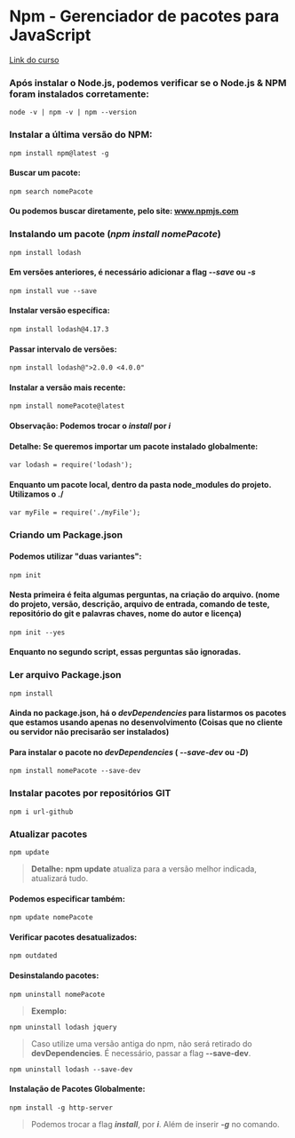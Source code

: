 # Npm - Gerenciador de pacotes para JavaScript

[Link do curso](https://www.treinaweb.com.br/curso/npm-gerenciador-de-pacotes-para-javascript)

### Após instalar o **Node.js**, podemos verificar se o **Node.js & NPM** foram instalados corretamente:
```
node -v | npm -v | npm --version
```
### Instalar a última versão do NPM:
```
npm install npm@latest -g
```
#### Buscar um pacote:
```
npm search nomePacote
```
#### Ou podemos buscar diretamente, pelo site: www.npmjs.com

### Instalando um pacote (*npm install nomePacote*)
```
npm install lodash
```
#### Em versões anteriores, é necessário adicionar a flag *--save* ou *-s*
```
npm install vue --save
```
#### Instalar versão específica:
```
npm install lodash@4.17.3
```
#### Passar intervalo de versões:
```
npm install lodash@">2.0.0 <4.0.0"
```
#### Instalar a versão mais recente:
```
npm install nomePacote@latest
```
#### Observação: Podemos trocar o *install* por *i*
#### Detalhe: Se queremos importar um pacote instalado globalmente:
```
var lodash = require('lodash');
```
#### Enquanto um pacote local, dentro da pasta node_modules do projeto. Utilizamos o **./**
```
var myFile = require('./myFile');
```

### Criando um Package.json

#### Podemos utilizar "duas variantes":
```
npm init
```
#### Nesta primeira é feita algumas perguntas, na criação do arquivo. (nome do projeto, versão, descrição, arquivo de entrada, comando de teste, repositório do git e palavras chaves, nome do autor e licença)
```
npm init --yes
```
#### Enquanto no segundo script, essas perguntas são ignoradas.

### Ler arquivo Package.json
```
npm install
```
#### Ainda no package.json, há o *devDependencies* para listarmos os pacotes que estamos usando apenas no **desenvolvimento** (Coisas que no cliente ou servidor não precisarão ser instalados)

#### Para instalar o pacote no *devDependencies* ( *--save-dev* ou *-D*)
```
npm install nomePacote --save-dev 
```
### Instalar pacotes por repositórios GIT
```
npm i url-github
```
### Atualizar pacotes
```
npm update
```
> **Detalhe:** **npm update** atualiza para a versão melhor indicada, atualizará tudo.
#### Podemos especificar também: 
```
npm update nomePacote
```
#### Verificar pacotes desatualizados:
```
npm outdated
```
#### Desinstalando pacotes:
```
npm uninstall nomePacote 
```
>**Exemplo:**
```
npm uninstall lodash jquery
```
> Caso utilize uma versão antiga do npm, não será retirado do **devDependencies**. É necessário, passar a flag **--save-dev**.
```
npm uninstall lodash --save-dev
```
#### Instalação de Pacotes Globalmente:
```
npm install -g http-server
```
> Podemos trocar a flag **_install_**, por **_i_**. Além de inserir **_-g_** no comando.
